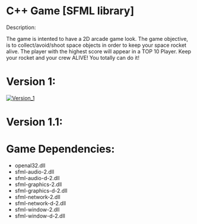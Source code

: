 # C++ Game [SFML library]
<p>Description:</p>
The game is intented to have a 2D arcade game look. The game objective, is to collect/avoid/shoot space objects in order to keep your space rocket alive. The player with the highest score will appear in a TOP 10 Player. Keep your rocket and your crew ALIVE! You totally can do it! 

# Version 1:
<a href="https://ibb.co/nfUrET"><img src="https://preview.ibb.co/g1yU18/Version_1.png" alt="Version_1" border="0"></a>

# Version 1.1:


# Game Dependencies:
<ul>
<li>openal32.dll
<li>sfml-audio-2.dll
<li>sfml-audio-d-2.dll
<li>sfml-graphics-2.dll
<li>sfml-graphics-d-2.dll
<li>sfml-network-2.dll
<li>sfml-network-d-2.dll
<li>sfml-window-2.dll
<li>sfml-window-d-2.dll
 </ul>

